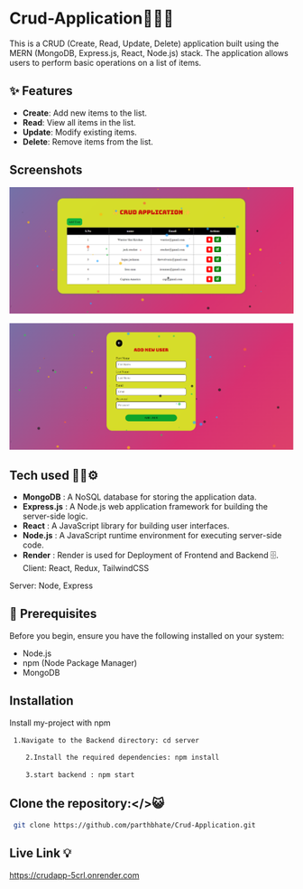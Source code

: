 
# Crud-Application👨🏻‍💻

This is a  CRUD (Create, Read, Update, Delete) application built using the MERN (MongoDB, Express.js, React, Node.js) stack.
The application allows users to perform basic operations on a list of items.


## ✨ Features

- **Create**: Add new items to the list.
- **Read**: View all items in the list.
- **Update**: Modify existing items.
- **Delete**: Remove items from the list.



## Screenshots

![App Screenshot](https://github.com/parthbhate/Crud-Application/blob/main/crudApp.png?raw=true)

![App Screenshott](https://github.com/parthbhate/Crud-Application/blob/main/newuserr.png?raw=true)
## Tech used 🧑‍💻⚙️


- **MongoDB** : A NoSQL database for storing the application data.
- **Express.js**    : A Node.js web application framework for building the server-side logic.
- **React**  : A JavaScript library for building user interfaces.
- **Node.js** : A JavaScript runtime environment for executing server-side code. 
- **Render** :  Render is used for Deployment of Frontend and Backend 🗄️.
Client: React, Redux, TailwindCSS

Server: Node, Express
## 📜 Prerequisites
Before you begin, ensure you have the following installed on your system:

- Node.js
- npm (Node Package Manager)
- MongoDB








## Installation

Install my-project with npm

```bash
 1.Navigate to the Backend directory: cd server
```
```bash
    2.Install the required dependencies: npm install 
```
```bash
    3.start backend : npm start
  ```
##  **Clone the repository:**</>😺 

  ```bash
   git clone https://github.com/parthbhate/Crud-Application.git
```

   
## Live Link 💡
https://crudapp-5crl.onrender.com
